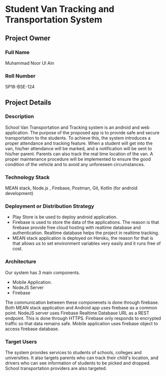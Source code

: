 # Student Van Tracking and Transportation System

## Project Owner
### Full Name
Muhammad Noor Ul Ain

### Roll Number
SP18-BSE-124

## Project Details
### Description
School Van Transportation and Tracking system is an android and web application. The purpose of the proposed app is to provide safe and secure transportation to the students. To  achieve this, the system introduces a proper attendance and tracking feature. When a student will get into the van, his/her attendance will be marked, and a notification will be  sent to his/her parent. Parents can also track the real time location of the van. A proper maintenance procedure will be implemented to ensure the good condition of the vehicle  and to avoid any unforeseen circumstances. 

### Technology Stack
  MEAN stack, Node.js , Firebase, Postman, Git, Kotlin (for android development)

### Deployment or Distribution Strategy
  - Play Store is be used to deploy android application.
  - Firebase is used to store the data of the applications. The reason is that firebase provide free cloud hosting with realtime database and authentication. Realtime database         helps the project in realtime tracking.
  - MEAN stack application is deployed on Heroku, the reason for that is that allows us to set environment variables very easily and it runs free of cost. 

### Architecture

Our system has 3 main components.
  - Mobile Application.
  - NodeJS Server
  - Firebase

The communication between these componenets is done through firebase. Both MEAN stack application and Android app uses firebase as a common point. NodeJS server uses Firebase Realtime Database URL as a REST endpoint. This is done through HTTPS. Firebase only responds to encrypted traffic so that data remains safe.
Mobile application uses firebase object to access firebase database.


### Target Users
The system provides services to students of schools, colleges and universities. It also targets parents who can track their child's location, and drivers who can see information of students to be picked and dropped. School transportation providers are also targeted.
